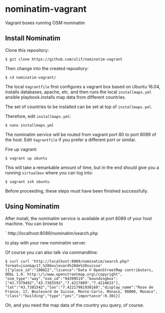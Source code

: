 # nominatim-vagrant

Vagrant boxes running OSM nominatim


## Install Nominatim

Clone this repository:

    $ git clone https://github.com/ulif/nominatim-vagrant

Then change into the created repository:

    $ cd nominatim-vagrant/

The local `Vagrantfile` first configures a vagrant box based on Ubuntu 16.04,
installs databases, apache, etc. and then runs the local `installmaps.yml`
ansible playbook.installs map data from different countries.

The set of countries to be installed can be set at top of `installmaps.yml`.

Therefore, edit `installmaps.yml`:

    $ nano installmaps.yml

The nominatim service will be routed from vagrant port 80 to port 8089 of the
host. Edit `Vagrantfile` if you prefer a different port or similar.

Fire up vagrant:

    $ vagrant up ubuntu

This will take a remarkable amount of time, but in the end should give you a
running `virtualbox` where you can log into:

    $ vagrant ssh ubuntu

Before proceeding, these steps must have been finished successfully.


## Using Nominatim

After install, the nominatim service is available at port 8089 of your host
machine. You can browse to

  ` http://localhost:8089/nominatim/search.php

to play with your new nominatim server.

Of course you can also talk via commandline:

    $ curl curl 'http://localhost:8089/nominatim/search.php?format=json&q=17,%20boulevard%20de%20suisse'
    [{"place_id":"100822","licence":"Data © OpenStreetMap contributors, ODbL 1.0. http:\/\/www.openstreetmap.org\/copyright",
    "osm_type":"way","osm_id":"94399519","boundingbox":["43.7379492","43.7383593","7.4217809","7.4224633"],
    "lat":"43.7381542","lon":"7.42217981938168","display_name":"Rose de France, 17, Boulevard de Suisse, Monte-Carlo, Monaco, 98000, Monaco",
    "class":"building","type":"yes","importance":0.301}]

Oh, and you need the map data of the country you query, of course.

